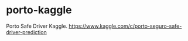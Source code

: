 # porto-kaggle
Porto Safe Driver Kaggle. https://www.kaggle.com/c/porto-seguro-safe-driver-prediction
